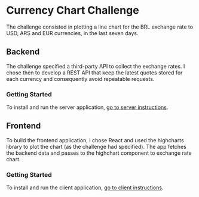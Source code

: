 # Currency Chart Challenge

The challenge consisted in plotting a line chart for the BRL exchange rate to USD, ARS and EUR currencies, in the last seven days.

## Backend

The challenge specified a third-party API to collect the exchange rates. I chose then to develop a REST API that keep the latest quotes stored for each currency and consequently avoid repeatable requests.

### Getting Started

To install and run the server application, [go to server instructions](https://github.com/rodrigobello/currency-chart-challenge/tree/master/server).

## Frontend

To build the frontend application, I chose React and used the highcharts library to plot the chart (as the challenge had specified). The app fetches the backend data and passes to the highchart component to exchange rate chart.

### Getting Started

To install and run the client application, [go to client instructions](https://github.com/rodrigobello/currency-chart-challenge/tree/master/client).
